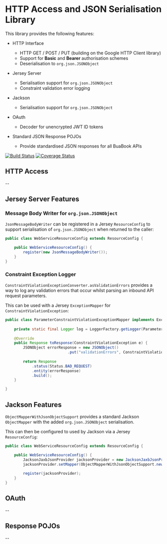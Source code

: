 # HTTP Access and JSON Serialisation Library

This library provides the following features:

* HTTP Interface
    * HTTP GET / POST / PUT (building on the Google HTTP Client library)
    * Support for **Basic** and **Bearer** authorisation schemes
    * Deserialisation to `org.json.JSONObject`

* Jersey Server
    * Serialisation support for `org.json.JSONObject`
    * Constraint validation error logging

* Jackson
    * Serialisation support for `org.json.JSONObject`

* OAuth
    * Decoder for unencrypted JWT ID tokens

* Standard JSON Response POJOs
    * Provide standardised JSON responses for all BuaBook APIs

[![Build Status](https://travis-ci.org/BuaBook/http-common.svg?branch=master)](https://travis-ci.org/BuaBook/http-common)
[![Coverage Status](https://coveralls.io/repos/github/BuaBook/http-common/badge.svg?branch=master)](https://coveralls.io/github/BuaBook/http-common?branch=master)

## HTTP Access

--

## Jersey Server Features

### Message Body Writer for `org.json.JSONObject`

`JsonMessageBodyWriter` can be registered in a Jersey `ResourceConfig` to support serialisation of `org.json.JSONObject` when returned to the caller:

```java
public class WebServiceResourceConfig extends ResourceConfig {

    public WebServiceResourceConfig() {
        register(new JsonMessageBodyWriter());
    }
}
```

### Constraint Exception Logger

`ConstraintViolationExceptionConverter.asValidationErrors` provides a way to log any validation errors that occur whilst parsing an inbound API request parameters. 

This can be used with a Jersey `ExceptionMapper` for `ConstraintViolationException`:

```java
public class ParameterConstraintViolationExceptionMapper implements ExceptionMapper<ConstraintViolationException> {
	
	private static final Logger log = LoggerFactory.getLogger(ParameterConstraintViolationExceptionMapper.class);
	
	@Override
	public Response toResponse(ConstraintViolationException e) {
		JSONObject errorResponse = new JSONObject()
						    .put("validationErrors", ConstraintViolationExceptionConverter.asValidationErrors(e));
		
		return Response
			.status(Status.BAD_REQUEST)
			.entity(errorResponse)
			.build();
	}

}
```

## Jackson Features

`ObjectMapperWithJsonObjectSupport` provides a standard Jackson `ObjectMapper` with the added `org.json.JSONObject` serialisation.

This can then be configured to used by Jackson via a Jersey `ResourceConfig`:

```java
public class WebServiceResourceConfig extends ResourceConfig {

    public WebServiceResourceConfig() {
        JacksonJaxbJsonProvider jacksonProvider = new JacksonJaxbJsonProvider();
    	jacksonProvider.setMapper(ObjectMapperWithJsonObjectSupport.newMapper());
    	
    	register(jacksonProvider);
    }
}
```

## OAuth

--

## Response POJOs

--
